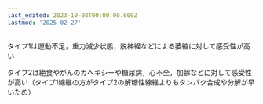 ```yaml
---
last_edited: 2023-10-08T00:00:00.000Z
lastmod: '2025-02-27'
---
```





タイプ1は運動不足，重力減少状態，脱神経などによる萎縮に対して感受性が高い

タイプ2は絶食やがんのカヘキシーや糖尿病，心不全，加齢などに対して感受性が高い（タイプ1線維の方がタイプ2の解糖性線維よりもタンパク合成や分解が早いため）
